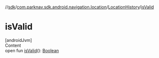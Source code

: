 //[sdk](../../../index.md)/[com.parknav.sdk.android.navigation.location](../index.md)/[LocationHistory](index.md)/[isValid](is-valid.md)



# isValid  
[androidJvm]  
Content  
open fun [isValid](is-valid.md)(): [Boolean](https://kotlinlang.org/api/latest/jvm/stdlib/kotlin/-boolean/index.html)  



